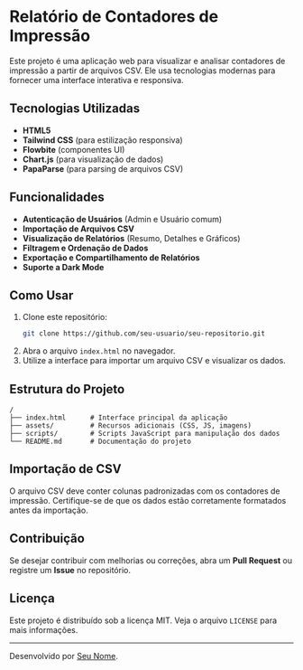 # Relatório de Contadores de Impressão

Este projeto é uma aplicação web para visualizar e analisar contadores de impressão a partir de arquivos CSV. Ele usa tecnologias modernas para fornecer uma interface interativa e responsiva.

## Tecnologias Utilizadas
- **HTML5**
- **Tailwind CSS** (para estilização responsiva)
- **Flowbite** (componentes UI)
- **Chart.js** (para visualização de dados)
- **PapaParse** (para parsing de arquivos CSV)

## Funcionalidades
- **Autenticação de Usuários** (Admin e Usuário comum)
- **Importação de Arquivos CSV**
- **Visualização de Relatórios** (Resumo, Detalhes e Gráficos)
- **Filtragem e Ordenação de Dados**
- **Exportação e Compartilhamento de Relatórios**
- **Suporte a Dark Mode**

## Como Usar
1. Clone este repositório:
   ```bash
   git clone https://github.com/seu-usuario/seu-repositorio.git
   ```
2. Abra o arquivo `index.html` no navegador.
3. Utilize a interface para importar um arquivo CSV e visualizar os dados.

## Estrutura do Projeto
```
/
├── index.html      # Interface principal da aplicação
├── assets/         # Recursos adicionais (CSS, JS, imagens)
├── scripts/        # Scripts JavaScript para manipulação dos dados
└── README.md       # Documentação do projeto
```

## Importação de CSV
O arquivo CSV deve conter colunas padronizadas com os contadores de impressão. Certifique-se de que os dados estão corretamente formatados antes da importação.

## Contribuição
Se desejar contribuir com melhorias ou correções, abra um **Pull Request** ou registre um **Issue** no repositório.

## Licença
Este projeto é distribuído sob a licença MIT. Veja o arquivo `LICENSE` para mais informações.

---

Desenvolvido por [Seu Nome](https://github.com/seu-usuario).



